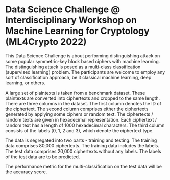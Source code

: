 # Data Science Challenge @ Interdisciplinary Workshop on Machine Learning for Cryptology (ML4Crypto 2022)

This Data Science Challenge is about performing distinguishing attack on some popular symmetric-key block based ciphers with machine learning. The distinguishing attack is posed as a multi-class classification (supervised learning) problem. The participants are welcome to employ any sort of classification approach, be it classical machine learning, deep learning, or others.

A large set of plaintexts is taken from a benchmark dataset. These plaintexts are converted into ciphertexts and cropped to the same length. There are three columns in the dataset. The first column denotes the ID of the ciphertext. The second column comprises either the ciphertexts generated by applying some ciphers or random text. The ciphertexts / random texts are given in hexadecimal representation. Each ciphertext / random text has a length of 1000 hexadecimal characters. The third column consists of the labels (0, 1, 2 and 3), which denote the ciphertext type.

The data is segregated into two parts - training and testing. The training data comprises 80,000 ciphertexts. The training data includes the labels. The test data comprises 20,000 ciphertexts without any labels. The labels of the test data are to be predicted.

The performance metric for the multi-classification on the test data will be the accuracy score.
